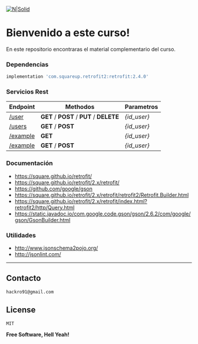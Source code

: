 
[![N|Solid](https://cdn-images-1.medium.com/fit/t/1600/480/1*wvpJBw4KeZKWp0YvcLZwlg.jpeg)](https://github.com/David-Hackro)


# Bienvenido a este curso!
En este repositorio encontraras el material complementario del curso.


### Dependencias ###
```gradle
implementation 'com.squareup.retrofit2:retrofit:2.4.0'
```

### Servicios Rest

| Endpoint | Methodos| Parametros    
| ------ | ------ |------ 
| [/user](https://androidtutorials.herokuapp.com/) | **GET** / **POST** / **PUT** / **DELETE** |  *{id_user}* | 
| [/users](https://androidtutorials.herokuapp.com/) | **GET** / **POST** | *{id_user}* |
| [/example](https://androidtutorials.herokuapp.com/) | **GET** | *{id_user}* |
| [/example](https://androidtutorials.herokuapp.com/) | **GET** / **POST** | *{id_user}* |

### Documentación

  - https://square.github.io/retrofit/
  - https://square.github.io/retrofit/2.x/retrofit/
  - https://github.com/google/gson
  - https://square.github.io/retrofit/2.x/retrofit/retrofit2/Retrofit.Builder.html
  - https://square.github.io/retrofit/2.x/retrofit/index.html?retrofit2/http/Query.html
  - https://static.javadoc.io/com.google.code.gson/gson/2.6.2/com/google/gson/GsonBuilder.html


### Utilidades
  - http://www.jsonschema2pojo.org/
  - http://jsonlint.com/


----




## Contacto ##
    hackro91@gmail.com

License
----
    MIT

**Free Software, Hell Yeah!**
